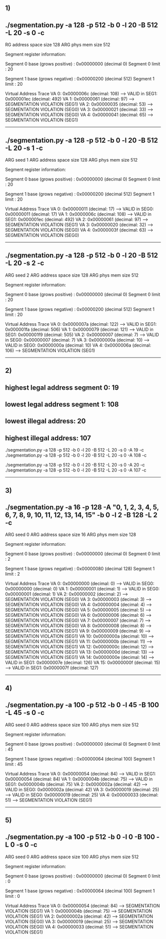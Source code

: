 ## 1)
## ./segmentation.py -a 128 -p 512 -b 0 -l 20 -B 512 -L 20 -s 0 -c

RG address space size 128
ARG phys mem size 512

Segment register information:

  Segment 0 base  (grows positive) : 0x00000000 (decimal 0)
  Segment 0 limit                  : 20

  Segment 1 base  (grows negative) : 0x00000200 (decimal 512)
  Segment 1 limit                  : 20

Virtual Address Trace
  VA  0: 0x0000006c (decimal:  108) --> VALID in SEG1: 0x000001ec (decimal:  492)
  VA  1: 0x00000061 (decimal:   97) --> SEGMENTATION VIOLATION (SEG1)
  VA  2: 0x00000035 (decimal:   53) --> SEGMENTATION VIOLATION (SEG0)
  VA  3: 0x00000021 (decimal:   33) --> SEGMENTATION VIOLATION (SEG0)
  VA  4: 0x00000041 (decimal:   65) --> SEGMENTATION VIOLATION (SEG1)

----------------------------------------------------------------------------------------------------

## ./segmentation.py -a 128 -p 512 -b 0 -l 20 -B 512 -L 20 -s 1 -c

ARG seed 1
ARG address space size 128
ARG phys mem size 512

Segment register information:

  Segment 0 base  (grows positive) : 0x00000000 (decimal 0)
  Segment 0 limit                  : 20

  Segment 1 base  (grows negative) : 0x00000200 (decimal 512)
  Segment 1 limit                  : 20

Virtual Address Trace
  VA  0: 0x00000011 (decimal:   17) --> VALID in SEG0: 0x00000011 (decimal:   17)
  VA  1: 0x0000006c (decimal:  108) --> VALID in SEG1: 0x000001ec (decimal:  492)
  VA  2: 0x00000061 (decimal:   97) --> SEGMENTATION VIOLATION (SEG1)
  VA  3: 0x00000020 (decimal:   32) --> SEGMENTATION VIOLATION (SEG0)
  VA  4: 0x0000003f (decimal:   63) --> SEGMENTATION VIOLATION (SEG0)

----------------------------------------------------------------------------------------------------

## ./segmentation.py -a 128 -p 512 -b 0 -l 20 -B 512 -L 20 -s 2 -c

ARG seed 2
ARG address space size 128
ARG phys mem size 512

Segment register information:

  Segment 0 base  (grows positive) : 0x00000000 (decimal 0)
  Segment 0 limit                  : 20

  Segment 1 base  (grows negative) : 0x00000200 (decimal 512)
  Segment 1 limit                  : 20

Virtual Address Trace
  VA  0: 0x0000007a (decimal:  122) --> VALID in SEG1: 0x000001fa (decimal:  506)
  VA  1: 0x00000079 (decimal:  121) --> VALID in SEG1: 0x000001f9 (decimal:  505)
  VA  2: 0x00000007 (decimal:    7) --> VALID in SEG0: 0x00000007 (decimal:    7)
  VA  3: 0x0000000a (decimal:   10) --> VALID in SEG0: 0x0000000a (decimal:   10)
  VA  4: 0x0000006a (decimal:  106) --> SEGMENTATION VIOLATION (SEG1)

----------------------------------------------------------------------------------------------------

## 2)
## highest legal address segment 0:	19
## lowest legal address segment 1:	108

## lowest illegal address: 20
## highest illegal address: 107

./segmentation.py -a 128 -p 512 -b 0 -l 20 -B 512 -L 20 -s 0 -A 19 -c
./segmentation.py -a 128 -p 512 -b 0 -l 20 -B 512 -L 20 -s 0 -A 108 -c

./segmentation.py -a 128 -p 512 -b 0 -l 20 -B 512 -L 20 -s 0 -A 20 -c
./segmentation.py -a 128 -p 512 -b 0 -l 20 -B 512 -L 20 -s 0 -A 107 -c

----------------------------------------------------------------------------------------------------

## 3)
## ./segmentation.py -a 16 -p 128 -A "0, 1, 2, 3, 4, 5, 6, 7, 8, 9, 10, 11, 12, 13, 14, 15" -b 0 -l 2 -B 128 -L 2 -c

ARG seed 0
ARG address space size 16
ARG phys mem size 128

Segment register information:

  Segment 0 base  (grows positive) : 0x00000000 (decimal 0)
  Segment 0 limit                  : 2

  Segment 1 base  (grows negative) : 0x00000080 (decimal 128)
  Segment 1 limit                  : 2

Virtual Address Trace
  VA  0: 0x00000000 (decimal:    0) --> VALID in SEG0: 0x00000000 (decimal:    0)
  VA  1: 0x00000001 (decimal:    1) --> VALID in SEG0: 0x00000001 (decimal:    1)
  VA  2: 0x00000002 (decimal:    2) --> SEGMENTATION VIOLATION (SEG0)
  VA  3: 0x00000003 (decimal:    3) --> SEGMENTATION VIOLATION (SEG0)
  VA  4: 0x00000004 (decimal:    4) --> SEGMENTATION VIOLATION (SEG0)
  VA  5: 0x00000005 (decimal:    5) --> SEGMENTATION VIOLATION (SEG0)
  VA  6: 0x00000006 (decimal:    6) --> SEGMENTATION VIOLATION (SEG0)
  VA  7: 0x00000007 (decimal:    7) --> SEGMENTATION VIOLATION (SEG0)
  VA  8: 0x00000008 (decimal:    8) --> SEGMENTATION VIOLATION (SEG1)
  VA  9: 0x00000009 (decimal:    9) --> SEGMENTATION VIOLATION (SEG1)
  VA 10: 0x0000000a (decimal:   10) --> SEGMENTATION VIOLATION (SEG1)
  VA 11: 0x0000000b (decimal:   11) --> SEGMENTATION VIOLATION (SEG1)
  VA 12: 0x0000000c (decimal:   12) --> SEGMENTATION VIOLATION (SEG1)
  VA 13: 0x0000000d (decimal:   13) --> SEGMENTATION VIOLATION (SEG1)
  VA 14: 0x0000000e (decimal:   14) --> VALID in SEG1: 0x0000007e (decimal:  126)
  VA 15: 0x0000000f (decimal:   15) --> VALID in SEG1: 0x0000007f (decimal:  127)

----------------------------------------------------------------------------------------------------

## 4)
## ./segmentation.py -a 100 -p 512 -b 0 -l 45 -B 100 -L 45 -s 0 -c

ARG seed 0
ARG address space size 100
ARG phys mem size 512

Segment register information:

  Segment 0 base  (grows positive) : 0x00000000 (decimal 0)
  Segment 0 limit                  : 45

  Segment 1 base  (grows negative) : 0x00000064 (decimal 100)
  Segment 1 limit                  : 45

Virtual Address Trace
  VA  0: 0x00000054 (decimal:   84) --> VALID in SEG1: 0x00000054 (decimal:   84)
  VA  1: 0x0000004b (decimal:   75) --> VALID in SEG1: 0x0000004b (decimal:   75)
  VA  2: 0x0000002a (decimal:   42) --> VALID in SEG0: 0x0000002a (decimal:   42)
  VA  3: 0x00000019 (decimal:   25) --> VALID in SEG0: 0x00000019 (decimal:   25)
  VA  4: 0x00000033 (decimal:   51) --> SEGMENTATION VIOLATION (SEG1)

----------------------------------------------------------------------------------------------------

## 5)
## ./segmentation.py -a 100 -p 512 -b 0 -l 0 -B 100 -L 0 -s 0 -c

ARG seed 0
ARG address space size 100
ARG phys mem size 512

Segment register information:

  Segment 0 base  (grows positive) : 0x00000000 (decimal 0)
  Segment 0 limit                  : 0

  Segment 1 base  (grows negative) : 0x00000064 (decimal 100)
  Segment 1 limit                  : 0

Virtual Address Trace
  VA  0: 0x00000054 (decimal:   84) --> SEGMENTATION VIOLATION (SEG1)
  VA  1: 0x0000004b (decimal:   75) --> SEGMENTATION VIOLATION (SEG1)
  VA  2: 0x0000002a (decimal:   42) --> SEGMENTATION VIOLATION (SEG0)
  VA  3: 0x00000019 (decimal:   25) --> SEGMENTATION VIOLATION (SEG0)
  VA  4: 0x00000033 (decimal:   51) --> SEGMENTATION VIOLATION (SEG1)

